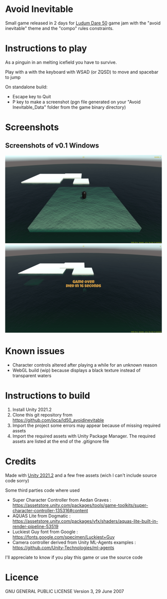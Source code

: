 # Avoid Inevitable

Small game released in 2 days for [Ludum Dare 50](https://ldjam.com/events/ludum-dare/50) game jam
with the "avoid inevitable" theme and the "compo" rules constraints.

# Instructions to play

As a pinguin in an melting icefield you have to survive.

Play with a with the keyboard
with WSAD (or ZQSD) to move and spacebar to jump

On standalone build:
- Escape key to Quit
- P key to make a screenshot (pgn file generated on your "Avoid Inevitable_Data" folder from the game binary directory)

# Screenshots

## Screenshots of v0.1 Windows
![Screenshot](img/screenshot_0.1_start.png?raw=true "Start")
![Screenshot](img/screenshot_0.1_gameover.png?raw=true "Gameover")

# Known issues

- Character controls altered after playing a while for an unknown reason
- WebGL build (wip) because displays a black texture instead of transparent waters

# Instructions to build

1. Install Unity 2021.2
2. Clone this git repository from https://github.com/jpca/ld50_avoidinevitable
3. Import the project some errors may appear because of missing required assets
4. Import the required assets with Unity Package Manager. The required assets are listed at the end of the .gitignore file

# Credits

Made with [Unity 2021.2](https://unity3d.com/fr/get-unity/download) and a few free assets (wich I can't include source code sorry)

Some third parties code where used

- Super Character Controller from Aedan Graves : https://assetstore.unity.com/packages/tools/game-toolkits/super-character-controller-135316#content
- AQUAS Lite from Dogmatic : https://assetstore.unity.com/packages/vfx/shaders/aquas-lite-built-in-render-pipeline-53519
- Luckiest Guy font from Google : https://fonts.google.com/specimen/Luckiest+Guy
- Camera controller derived from Unity ML-Agents examples : https://github.com/Unity-Technologies/ml-agents

I'll appreciate to know if you play this game or use the source code

# Licence

GNU GENERAL PUBLIC LICENSE
Version 3, 29 June 2007

